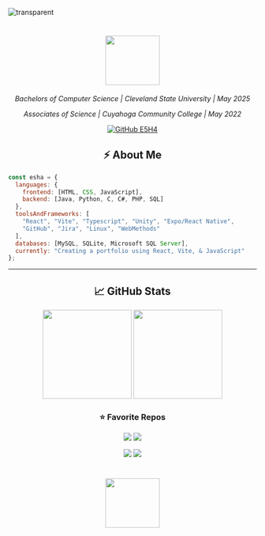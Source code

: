 <!--![put a github repo on profile](https://github-readme-stats.vercel.app/api/pin/?username=E5H4&repo=m.e.-simulator&cache_seconds=86400&theme=nightowl)-->

<!-- more info https://medium.com/design-bootcamp/how-to-design-an-attractive-github-profile-readme-3618d6c53783 -->

![transparent](https://capsule-render.vercel.app/api?type=transparent&fontColor=4dffe4&text=Welcome!&height=150&fontSize=60&desc=to%20Esha's%20GitHub&descAlignY=75&descAlign=60)
<h1 align="center">
  <img src="https://img1.picmix.com/output/stamp/normal/6/1/3/7/1107316_79b70.gif" width="110" height="100"> 

</h1>
<!--<img align="right" src="https://media.giphy.com/media/ieyl9zmCjO4b4t6qoY/giphy.gif" width="230">-->
<p align="center"><em>Bachelors of Computer Science | Cleveland State University | May 2025 </em>
<p align="center"><em> Associates of Science | Cuyahoga Community College | May 2022 </em></p>

<p align="center">
  <a href="https://github.com/E5H4">
    <img src="https://img.shields.io/github/followers/esha?label=follow&style=social" alt="GitHub E5H4" />
  </a>
</p>



<h2 align="center"> ⚡️ About Me </h2>

```javascript
const esha = {
  languages: {
    frontend: [HTML, CSS, JavaScript],
    backend: [Java, Python, C, C#, PHP, SQL]
  },
  toolsAndFrameworks: [
    "React", "Vite", "Typescript", "Unity", "Expo/React Native",
    "GitHub", "Jira", "Linux", "WebMethods"
  ],
  databases: [MySQL, SQLite, Microsoft SQL Server],
  currently: "Creating a portfolio using React, Vite, & JavaScript"
};

```

---

<h2 align="center">📈 GitHub Stats</h2>

<p align="center">
  <img height="180" src="https://github-readme-stats.vercel.app/api/top-langs/?username=E5H4&layout=compact&theme=nightowl&langs_count=9&border_color=61dafb&border_radius=10" />
  <img height="180" src="https://github-readme-streak-stats.herokuapp.com/?user=E5H4&theme=nightowl&border=61dafb&border_radius=10" />
</p>

<h3 align="center">⭐ Favorite Repos</h3>

<p align="center">
  <img src="https://github-readme-stats.vercel.app/api/pin/?username=E5H4&repo=m.e.-simulator&cache_seconds=86400&theme=nightowl" />
  <img src="https://github-readme-stats.vercel.app/api/pin/?username=E5H4&repo=information-sys-website&cache_seconds=86400&theme=nightowl" />
</p>

<p align="center">
  <img src="https://github-readme-stats.vercel.app/api/pin/?username=E5H4&repo=transaction-tracker-app&cache_seconds=86400&theme=nightowl" />
  <img src="https://github-readme-stats.vercel.app/api/pin/?username=E5H4&repo=graphicdesign&cache_seconds=86400&theme=nightowl" />
</p>

<h1 align="center">
  <img src="https://github.com/user-attachments/assets/44231a04-c314-45ca-8092-c05d32f68113" width="110" height="100" />

</h1>


 <!-- <img height="180" src="[https://github-readme-stats.vercel.app/api/top-langs/?username=E5H4&layout=compact&theme=rose_pine](https://github-readme-stats.vercel.app/api/pin/?username=E5H4&repo=m.e.-simulator&cache_seconds=86400&theme=nightowl)&langs_count=9&border_color=61dafb&border_radius=10" />
